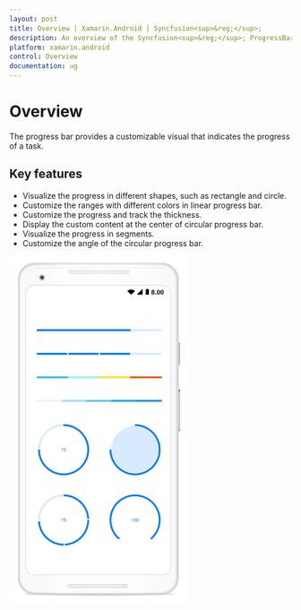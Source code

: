 ```yaml
---
layout: post
title: Overview | Xamarin.Android | Syncfusion<sup>&reg;</sup>;
description: An overview of the Syncfusion<sup>&reg;</sup>; ProgressBar (SfProgressBar) control and its key features is available in Xamarin.Android.
platform: xamarin.android
control: Overview
documentation: ug
---
```

# Overview

The progress bar provides a customizable visual that indicates the progress of a task.

## Key features

* Visualize the progress in different shapes, such as rectangle and circle.
* Customize the ranges with different colors in linear progress bar.
* Customize the progress and track the thickness.
* Display the custom content at the center of circular progress bar.
* Visualize the progress in segments.
* Customize the angle of the circular progress bar.


![Overview in Xamarin.Android ProgressBar](overview_images/overview.png)
